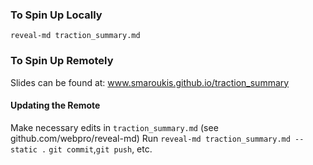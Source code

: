 ### To Spin Up Locally
`reveal-md traction_summary.md`

### To Spin Up Remotely
Slides can be found at: www.smaroukis.github.io/traction_summary

#### Updating the Remote
Make necessary edits in `traction_summary.md` (see github.com/webpro/reveal-md) 
Run `reveal-md traction_summary.md --static .`
`git commit`,`git push`, etc.
